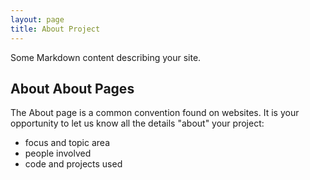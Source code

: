 ```yaml
---
layout: page
title: About Project
---
```


Some Markdown content describing your site.

## About About Pages

The About page is a common convention found on websites.
It is your opportunity to let us know all the details "about" your project:

- focus and topic area
- people involved
- code and projects used
